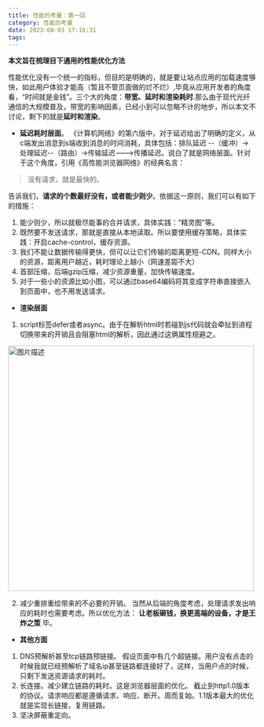 ```yaml
---
title: 性能的考量：第一回
category: 性能的考量
date: 2023-08-03 17:16:31
tags:
---
```


**本文旨在梳理目下通用的性能优化方法**

性能优化没有一个统一的指标，但目的是明确的，就是要让站点应用的加载速度够快，如此用户体验才能高（暂且不管页面做的烂不烂）,毕竟从应用开发者的角度看，“时间就是金钱”。三个大的角度：**带宽、延时和渲染耗时**.那么由于现代光纤通信的大规模普及，带宽的影响因素，已经小到可以忽略不计的地步，所以本文不讨论，剩下的就是**延时和渲染**。

- **延迟耗时层面**。
《计算机网络》的第六版中，对于延迟给出了明确的定义，从c端发出消息到s端收到消息的时间消耗，具体包括：排队延迟 --（缓冲）-> 处理延迟--（路由）->传输延迟--->传播延迟。说白了就是网络层面。针对于这个角度，引用《高性能浏览器网络》的经典名言：
> 没有请求，就是最快的。

告诉我们，**请求的个数最好没有，或者能少则少**。依据这一原则，我们可以有如下的措施：
1. 能少则少，所以就极尽能事的合并请求，具体实践：“精灵图”等。
2. 既然要不发送请求，那就是直接从本地读取。所以要使用缓存策略，具体实践：开启cache-control，缓存资源。
3. 我们不能让数据传输得更快，但可以让它们传输的距离更短-CDN。同样大小的资源，距离用户越近，耗时理论上越小（网速差距不大）
4. 首部压缩，后端gzip压缩，减少资源重量，加快传输速度。
5. 对于一些小的资源比如小图，可以通过base64编码将其变成字符串直接嵌入到页面中，也不用发送请求。

- **渲染层面**

1. script标签defer或者async。由于在解析html时若碰到js代码就会牵扯到进程切换带来的开销且会阻塞html的解析，因此通过这俩属性规避之。
<img src="/img/defer.png" alt="图片描述" width="500">

2. 减少重排重绘带来的不必要的开销。
当然从后端的角度考虑，处理请求发出响应的耗时也需要考虑。所以优化方法： **让老板砸钱，换更高端的设备，才是王炸之策**
毕。
- **其他方面**
1. DNS预解析甚至tcp链路预链接。
假设页面中有几个超链接。用户没有点击的时候我就已经预解析了域名ip甚至链路都连接好了，这样，当用户点的时候，只剩下发送资源请求的耗时。
2. 长连接。减少建立链路的耗时。这是浏览器层面的优化。
截止到http1.0版本的协议。请求响应都是遵循请求、响应、断开。周而复始。1.1版本最大的优化就是实现长链接，复用链路。
3. 坚决屏蔽重定向。
